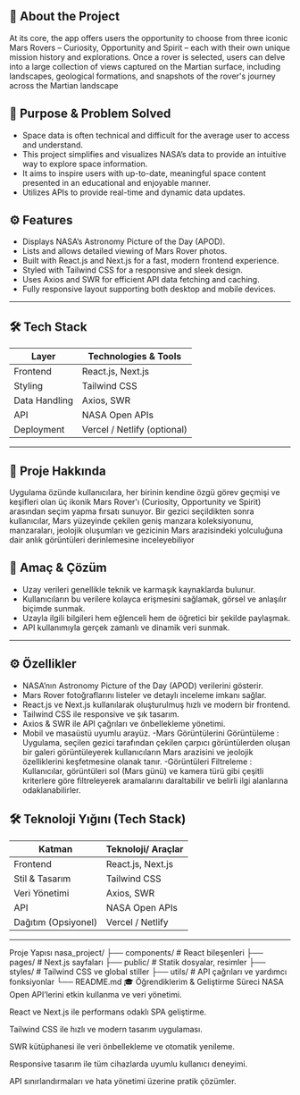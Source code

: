 ## 🌌 About the Project

At its core, the app offers users the opportunity to choose from three iconic Mars Rovers – Curiosity, Opportunity and Spirit – each with their own unique mission history and explorations. Once a rover is selected, users can delve into a large collection of views captured on the Martian surface, including landscapes, geological formations, and snapshots of the rover's journey across the Martian landscape

## 🎯 Purpose & Problem Solved

- Space data is often technical and difficult for the average user to access and understand.  
- This project simplifies and visualizes NASA’s data to provide an intuitive way to explore space information.  
- It aims to inspire users with up-to-date, meaningful space content presented in an educational and enjoyable manner.  
- Utilizes APIs to provide real-time and dynamic data updates.

## ⚙️ Features

- Displays NASA’s Astronomy Picture of the Day (APOD).  
- Lists and allows detailed viewing of Mars Rover photos.  
- Built with React.js and Next.js for a fast, modern frontend experience.  
- Styled with Tailwind CSS for a responsive and sleek design.  
- Uses Axios and SWR for efficient API data fetching and caching.  
- Fully responsive layout supporting both desktop and mobile devices.

---

## 🛠 Tech Stack

| Layer          | Technologies & Tools          |
|----------------|------------------------------|
| Frontend       | React.js, Next.js            |
| Styling        | Tailwind CSS                 |
| Data Handling  | Axios, SWR                   |
| API            | NASA Open APIs               |
| Deployment     | Vercel / Netlify (optional)  |

---


## 🌌 Proje Hakkında
Uygulama özünde kullanıcılara, her birinin kendine özgü görev geçmişi ve keşifleri olan üç ikonik Mars Rover'ı (Curiosity, Opportunity ve Spirit) arasından seçim yapma fırsatı sunuyor. Bir gezici seçildikten sonra kullanıcılar,
Mars yüzeyinde çekilen geniş manzara koleksiyonunu, manzaraları, jeolojik oluşumları ve gezicinin Mars arazisindeki yolculuğuna dair anlık görüntüleri derinlemesine inceleyebiliyor

## 🎯 Amaç & Çözüm

- Uzay verileri genellikle teknik ve karmaşık kaynaklarda bulunur.  
- Kullanıcıların bu verilere kolayca erişmesini sağlamak, görsel ve anlaşılır biçimde sunmak.  
- Uzayla ilgili bilgileri hem eğlenceli hem de öğretici bir şekilde paylaşmak.  
- API kullanımıyla gerçek zamanlı ve dinamik veri sunmak.

---

## ⚙️ Özellikler

- NASA’nın Astronomy Picture of the Day (APOD) verilerini gösterir.  
- Mars Rover fotoğraflarını listeler ve detaylı inceleme imkanı sağlar.  
- React.js ve Next.js kullanılarak oluşturulmuş hızlı ve modern bir frontend.  
- Tailwind CSS ile responsive ve şık tasarım.  
- Axios & SWR ile API çağrıları ve önbellekleme yönetimi.  
- Mobil ve masaüstü uyumlu arayüz.
-Mars Görüntülerini Görüntüleme : Uygulama, seçilen gezici tarafından çekilen çarpıcı görüntülerden oluşan bir galeri görüntüleyerek kullanıcıların Mars arazisini ve jeolojik özelliklerini keşfetmesine olanak tanır.
-Görüntüleri Filtreleme : Kullanıcılar, görüntüleri sol (Mars günü) ve kamera türü gibi çeşitli kriterlere göre filtreleyerek aramalarını daraltabilir ve belirli ilgi alanlarına odaklanabilirler.

## 🛠 Teknoloji Yığını (Tech Stack)

| Katman          | Teknoloji/ Araçlar              |
|-----------------|-------------------------------|
| Frontend        | React.js, Next.js             |
| Stil & Tasarım  | Tailwind CSS                  |
| Veri Yönetimi   | Axios, SWR                   |
| API             | NASA Open APIs                |
| Dağıtım (Opsiyonel) | Vercel / Netlify            |

---

 Proje Yapısı
nasa_project/
 ├── components/       # React bileşenleri
 ├── pages/            # Next.js sayfaları
 ├── public/           # Statik dosyalar, resimler
 ├── styles/           # Tailwind CSS ve global stiller
 ├── utils/            # API çağrıları ve yardımcı fonksiyonlar
 └── README.md
🎓 Öğrendiklerim & Geliştirme Süreci
NASA Open API’lerini etkin kullanma ve veri yönetimi.

React ve Next.js ile performans odaklı SPA geliştirme.

Tailwind CSS ile hızlı ve modern tasarım uygulaması.

SWR kütüphanesi ile veri önbellekleme ve otomatik yenileme.

Responsive tasarım ile tüm cihazlarda uyumlu kullanıcı deneyimi.

API sınırlandırmaları ve hata yönetimi üzerine pratik çözümler.
